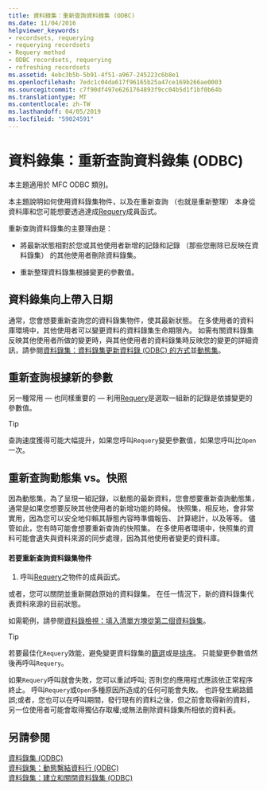 ```yaml
---
title: 資料錄集：重新查詢資料錄集 (ODBC)
ms.date: 11/04/2016
helpviewer_keywords:
- recordsets, requerying
- requerying recordsets
- Requery method
- ODBC recordsets, requerying
- refreshing recordsets
ms.assetid: 4ebc3b5b-5b91-4f51-a967-245223c6b8e1
ms.openlocfilehash: 7edc1c04da617f96165b25a47ce169b266ae0003
ms.sourcegitcommit: c7f90df497e6261764893f9cc04b5d1f1bf0b64b
ms.translationtype: MT
ms.contentlocale: zh-TW
ms.lasthandoff: 04/05/2019
ms.locfileid: "59024591"
---
```

# <a name="recordset-requerying-a-recordset-odbc"></a>資料錄集：重新查詢資料錄集 (ODBC)

本主題適用於 MFC ODBC 類別。

本主題說明如何使用資料錄集物件，以及在重新查詢 （也就是重新整理） 本身從資料庫和您可能想要透過達成[Requery](../../mfc/reference/crecordset-class.md#requery)成員函式。

重新查詢資料錄集的主要理由是：

- 將最新狀態相對於您或其他使用者新增的記錄和記錄 （那些您刪除已反映在資料錄集） 的其他使用者刪除資料錄集。

- 重新整理資料錄集根據變更的參數值。

##  <a name="_core_bringing_the_recordset_up_to_date"></a> 資料錄集向上帶入日期

通常，您會想要重新查詢您的資料錄集物件，使其最新狀態。 在多使用者的資料庫環境中，其他使用者可以變更資料的資料錄集生命期限內。 如需有關資料錄集反映其他使用者所做的變更時，與其他使用者的資料錄集時反映您的變更的詳細資訊，請參閱[資料錄集：資料錄集更新資料錄 (ODBC) 的方式](../../data/odbc/recordset-how-recordsets-update-records-odbc.md)並[動態集](../../data/odbc/dynaset.md)。

##  <a name="_core_requerying_based_on_new_parameters"></a> 重新查詢根據新的參數

另一種常用 — 也同樣重要的 — 利用[Requery](../../mfc/reference/crecordset-class.md#requery)是選取一組新的記錄是依據變更的參數值。

> [!TIP]
>  查詢速度獲得可能大幅提升，如果您呼叫`Requery`變更參數值，如果您呼叫比`Open`一次。

##  <a name="_core_requerying_dynasets_vs.._snapshots"></a> 重新查詢動態集 vs。快照

因為動態集，為了呈現一組記錄，以動態的最新資料，您會想要重新查詢動態集，通常是如果您想要反映其他使用者的新增功能的時候。 快照集，相反地，會非常實用，因為您可以安全地仰賴其靜態內容時準備報告、 計算總計，以及等等。 儘管如此，您有時可能會想要重新查詢的快照集。 在多使用者環境中，快照集的資料可能會遺失與資料來源的同步處理，因為其他使用者變更的資料庫。

#### <a name="to-requery-a-recordset-object"></a>若要重新查詢資料錄集物件

1. 呼叫[Requery](../../mfc/reference/crecordset-class.md#requery)之物件的成員函式。

或者，您可以關閉並重新開啟原始的資料錄集。 在任一情況下，新的資料錄集代表資料來源的目前狀態。

如需範例，請參閱[資料錄檢視：填入清單方塊從第二個資料錄集](../../data/filling-a-list-box-from-a-second-recordset-mfc-data-access.md)。

> [!TIP]
>  若要最佳化`Requery`效能，避免變更資料錄集的[篩選](../../data/odbc/recordset-filtering-records-odbc.md)或是[排序](../../data/odbc/recordset-sorting-records-odbc.md)。 只能變更參數值然後再呼叫`Requery`。

如果`Requery`呼叫就會失敗，您可以重試呼叫; 否則您的應用程式應該依正常程序終止。 呼叫`Requery`或`Open`多種原因所造成的任何可能會失敗。 也許發生網路錯誤;或者，您也可以在呼叫期間，發行現有的資料之後，但之前會取得新的資料，另一位使用者可能會取得獨佔存取權;或無法刪除資料錄集所相依的資料表。

## <a name="see-also"></a>另請參閱

[資料錄集 (ODBC)](../../data/odbc/recordset-odbc.md)<br/>
[資料錄集：動態繫結資料行 (ODBC)](../../data/odbc/recordset-dynamically-binding-data-columns-odbc.md)<br/>
[資料錄集：建立和關閉資料錄集 (ODBC)](../../data/odbc/recordset-creating-and-closing-recordsets-odbc.md)